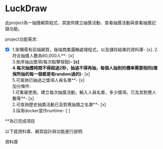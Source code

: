 # LuckDraw
此project為一抽獎網頁程式，其提供建立抽獎活動、查看抽獎活動與查看抽獎記錄功能。  

project功能需求:  
- [x]  1.架構需有前端網頁，後端商業邏輯處理程式，以及儲存結果的資料庫- [x]. 
2.符合抽獎人數為60,000人**- [x]  
3.依序抽出獎項(每次點擊按鈕)**- [x]  
4.每次抽獎時間不得超過2秒，抽過不得再抽，每個人抽到的機率需要相同(確保所抽的每一個都是有random過的)**- [x]  
5.可查詢已抽過之獎項人員名單**- [x]  
加分條件:  
1.可重複使用，建立每次抽獎活動，輸入人員名單，多少獎項，已及其對應人數等**- [x]  
2.可查詢歷史抽獎活動已及對應抽獎之名單**- [x]  
3.採用docker當作runtime- [ ]  
    
**為已完成項目  
    
以下就資料庫、網頁設計與功能進行說明:  
  
資料庫  
